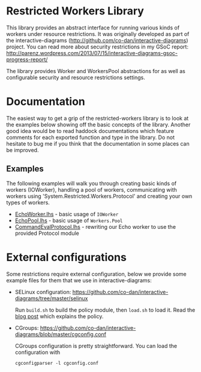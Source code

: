 # Restricted Workers Library

This library provides an abstract interface for running various kinds
of workers under resource restrictions. It was originally developed as
part of the
interactive-diagrams (<http://github.com/co-dan/interactive-diagrams>)
project. You can read more about security restrictions in my GSoC report:
<http://parenz.wordpress.com/2013/07/15/interactive-diagrams-gsoc-progress-report/>

The library provides Worker and WorkersPool abstractions for as
well as configurable security and resource restrictions settings.


# Documentation

The easiest way to get a grip of the restricted-workers library is to
look at the examples below showing off the basic concepts of the
library. Another good idea would be to read haddock documentations
which feature comments for each exported function and type in the
library. Do not hesitate to bug me if you think that the documentation
in some places can be improved.

## Examples

The following examples will walk you through creating basic kinds of
workers (IOWorker), handling a pool of workers, communicating with
workers using 'System.Restricted.Workers.Protocol' and creating your
own types of workers.

- [EchoWorker.lhs](examples/EchoWorker.lhs) - basic usage of
  `IOWorker`
- [EchoPool.lhs](examples/EchoPool.lhs) - basic usage of
  `Workers.Pool`
- [CommandEvalProtocol.lhs](examples/CommandEvalProtocol.lhs) -
  rewriting our Echo worker to use the provided Protocol module

# External configurations 

Some restrictions require external configuration, below we provide
some example files for them that we use in interactive-diagrams:

- SELinux configuration:
  https://github.com/co-dan/interactive-diagrams/tree/master/selinux
  
  Run `build.sh` to build the policy module, then `load.sh` to load
  it. Read the
  [blog post](http://parenz.wordpress.com/2013/07/15/interactive-diagrams-gsoc-progress-report/)
  which explains the policy.
  
- CGroups:
  https://github.com/co-dan/interactive-diagrams/blob/master/cgconfig.conf
  
  CGroups configuration is pretty straightforward. You can load the
  configuration with
  
  ```
  cgconfigparser -l cgconfig.conf
  ```
